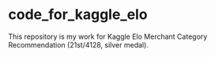 # code_for_kaggle_elo

This repository is my work for Kaggle Elo Merchant Category Recommendation (21st/4128, silver medal).
